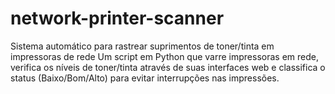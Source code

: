 # network-printer-scanner
Sistema automático para rastrear suprimentos de toner/tinta em impressoras de rede  Um script em Python que varre impressoras em rede, verifica os níveis de toner/tinta através de suas interfaces web e classifica o status (Baixo/Bom/Alto) para evitar interrupções nas impressões.
